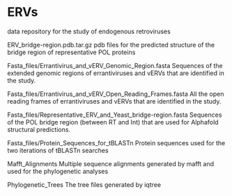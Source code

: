 # ERVs
data repository for the study of endogenous retroviruses

ERV_bridge-region.pdb.tar.gz
pdb files for the predicted structure of the bridge region of representative POL proteins

Fasta_files/Errantivirus_and_vERV_Genomic_Region.fasta
Sequences of the extended genomic regions of errantiviruses and vERVs that are identified in the study.

Fasta_files/Errantivirus_and_vERV_Open_Reading_Frames.fasta
All the open reading frames of errantiviruses and vERVs that are identified in the study.

Fasta_files/Representative_ERV_and_Yeast_bridge-region.fasta
Sequences of the POL bridge region (between RT and Int) that are used for Alphafold structural predictions.

Fasta_files/Protein_Sequences_for_tBLASTn
Protein sequences used for the two iterations of tBLASTn searches

Mafft_Alignments
Multiple sequence alignments generated by mafft and used for the phylogenetic analyses

Phylogenetic_Trees
The tree files generated by iqtree

